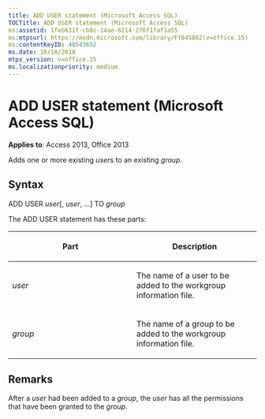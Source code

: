 ```yaml
---
title: ADD USER statement (Microsoft Access SQL)
TOCTitle: ADD USER statement (Microsoft Access SQL)
ms:assetid: 1feb631f-cb8c-14ae-6214-276f1faf1a55
ms:mtpsurl: https://msdn.microsoft.com/library/Ff845862(v=office.15)
ms:contentKeyID: 48543652
ms.date: 10/18/2018
mtps_version: v=office.15
ms.localizationpriority: medium
---
```


# ADD USER statement (Microsoft Access SQL)

**Applies to**: Access 2013, Office 2013

Adds one or more existing *user*s to an existing *group*.

## Syntax

ADD USER *user*\[, *user*, …\] TO *group*

The ADD USER statement has these parts:

<table>
<colgroup>
<col style="width: 50%" />
<col style="width: 50%" />
</colgroup>
<thead>
<tr class="header">
<th><p>Part</p></th>
<th><p>Description</p></th>
</tr>
</thead>
<tbody>
<tr class="odd">
<td><p><em>user</em></p></td>
<td><p>The name of a user to be added to the workgroup information file.</p></td>
</tr>
<tr class="even">
<td><p><em>group</em></p></td>
<td><p>The name of a group to be added to the workgroup information file.</p></td>
</tr>
</tbody>
</table>


## Remarks

After a *user* had been added to a *group*, the *user* has all the permissions that have been granted to the *group*.

